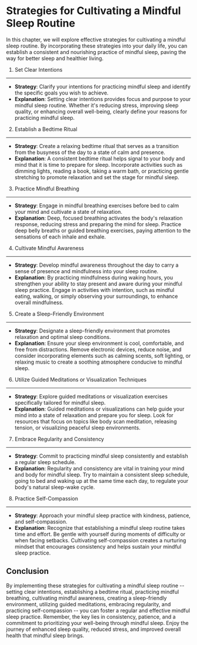 Strategies for Cultivating a Mindful Sleep Routine
===========================================================

In this chapter, we will explore effective strategies for cultivating a mindful sleep routine. By incorporating these strategies into your daily life, you can establish a consistent and nourishing practice of mindful sleep, paving the way for better sleep and healthier living.

1. Set Clear Intentions
-----------------------

* **Strategy**: Clarify your intentions for practicing mindful sleep and identify the specific goals you wish to achieve.
* **Explanation**: Setting clear intentions provides focus and purpose to your mindful sleep routine. Whether it's reducing stress, improving sleep quality, or enhancing overall well-being, clearly define your reasons for practicing mindful sleep.

2. Establish a Bedtime Ritual
-----------------------------

* **Strategy**: Create a relaxing bedtime ritual that serves as a transition from the busyness of the day to a state of calm and presence.
* **Explanation**: A consistent bedtime ritual helps signal to your body and mind that it is time to prepare for sleep. Incorporate activities such as dimming lights, reading a book, taking a warm bath, or practicing gentle stretching to promote relaxation and set the stage for mindful sleep.

3. Practice Mindful Breathing
-----------------------------

* **Strategy**: Engage in mindful breathing exercises before bed to calm your mind and cultivate a state of relaxation.
* **Explanation**: Deep, focused breathing activates the body's relaxation response, reducing stress and preparing the mind for sleep. Practice deep belly breaths or guided breathing exercises, paying attention to the sensations of each inhale and exhale.

4. Cultivate Mindful Awareness
------------------------------

* **Strategy**: Develop mindful awareness throughout the day to carry a sense of presence and mindfulness into your sleep routine.
* **Explanation**: By practicing mindfulness during waking hours, you strengthen your ability to stay present and aware during your mindful sleep practice. Engage in activities with intention, such as mindful eating, walking, or simply observing your surroundings, to enhance overall mindfulness.

5. Create a Sleep-Friendly Environment
--------------------------------------

* **Strategy**: Designate a sleep-friendly environment that promotes relaxation and optimal sleep conditions.
* **Explanation**: Ensure your sleep environment is cool, comfortable, and free from distractions. Remove electronic devices, reduce noise, and consider incorporating elements such as calming scents, soft lighting, or relaxing music to create a soothing atmosphere conducive to mindful sleep.

6. Utilize Guided Meditations or Visualization Techniques
---------------------------------------------------------

* **Strategy**: Explore guided meditations or visualization exercises specifically tailored for mindful sleep.
* **Explanation**: Guided meditations or visualizations can help guide your mind into a state of relaxation and prepare you for sleep. Look for resources that focus on topics like body scan meditation, releasing tension, or visualizing peaceful sleep environments.

7. Embrace Regularity and Consistency
-------------------------------------

* **Strategy**: Commit to practicing mindful sleep consistently and establish a regular sleep schedule.
* **Explanation**: Regularity and consistency are vital in training your mind and body for mindful sleep. Try to maintain a consistent sleep schedule, going to bed and waking up at the same time each day, to regulate your body's natural sleep-wake cycle.

8. Practice Self-Compassion
---------------------------

* **Strategy**: Approach your mindful sleep practice with kindness, patience, and self-compassion.
* **Explanation**: Recognize that establishing a mindful sleep routine takes time and effort. Be gentle with yourself during moments of difficulty or when facing setbacks. Cultivating self-compassion creates a nurturing mindset that encourages consistency and helps sustain your mindful sleep practice.

Conclusion
----------

By implementing these strategies for cultivating a mindful sleep routine -- setting clear intentions, establishing a bedtime ritual, practicing mindful breathing, cultivating mindful awareness, creating a sleep-friendly environment, utilizing guided meditations, embracing regularity, and practicing self-compassion -- you can foster a regular and effective mindful sleep practice. Remember, the key lies in consistency, patience, and a commitment to prioritizing your well-being through mindful sleep. Enjoy the journey of enhanced sleep quality, reduced stress, and improved overall health that mindful sleep brings.
